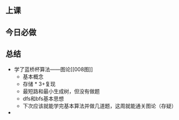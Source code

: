## 上课
## 今日必做

## 总结
* 学了蓝桥杯算法——图论[[008图]]
	* 基本概念
	* 存储 * 3+复现
	* 最短路和最小生成树，但没有做题
	* dfs和bfs基本思想
	* 下次应该就能学完基本算法并做几道题，这周就能通关图论（存疑）
* 